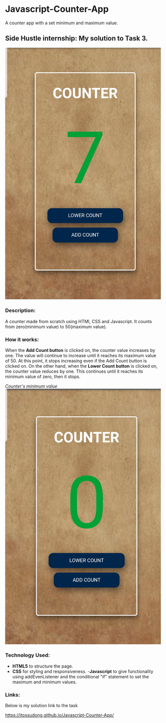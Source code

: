 # Javascript-Counter-App
A counter app with a set minimum and maximum value.

## Side Hustle internship: My solution to Task 3.

![ ](./screenshot.jpg)

### Description:
A counter made from scratch using HTMl, CSS and Javascript. It counts from zero(minimum value) to 50(maximum value). 

### How it works:
When the **Add Count button** is clicked on, the counter value increases by one. The value will continue to increase until it reaches its maximum value of 50. At this point, it stops increasing even if the Add Count button is clicked on.
On the other hand, when the **Lower Count button** is clicked on, the counter value reduces by one. This continues until it reaches its minimum value of zero, then it stops.
 
*Counter's minimum value*
![ ](./counter-minimum.jpg)

### Technology Used:
- **HTML5** to structure the page.
- **CSS** for styling and responsiveness.
-**Javascript** to give functionality using addEvenListener and the conditional "if" statement to set the maximum and minimum values.

### Links:
Below is my solution link to the task

https://itossudong.github.io/Javascript-Counter-App/
